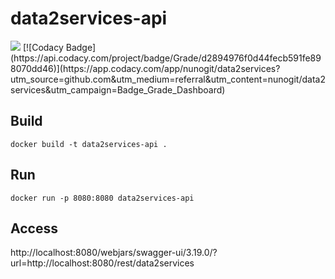 # data2services-api

<img src="https://travis-ci.org/nunogit/data2services.svg?branch=master"/> 
[![Codacy Badge](https://api.codacy.com/project/badge/Grade/d2894976f0d44fecb591fe898070dd46)](https://app.codacy.com/app/nunogit/data2services?utm_source=github.com&utm_medium=referral&utm_content=nunogit/data2services&utm_campaign=Badge_Grade_Dashboard)

## Build

```shell
docker build -t data2services-api .
```

## Run

```shell
docker run -p 8080:8080 data2services-api
```

## Access

http://localhost:8080/webjars/swagger-ui/3.19.0/?url=http://localhost:8080/rest/data2services